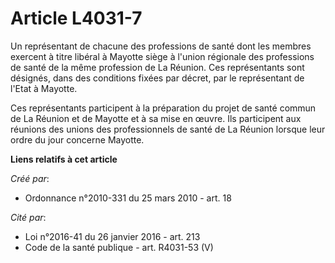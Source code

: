 # Article L4031-7

Un représentant de chacune des professions de santé dont les membres exercent à titre libéral à Mayotte siège à l'union
régionale des professions de santé de la même profession de La Réunion. Ces représentants sont désignés, dans des conditions
fixées par décret, par le représentant de l'Etat à Mayotte. 

Ces représentants participent à la préparation du projet de santé commun de La Réunion et de Mayotte et à sa mise en œuvre.
Ils participent aux réunions des unions des professionnels de santé de La Réunion lorsque leur ordre du jour concerne
Mayotte.

**Liens relatifs à cet article**

_Créé par_:

  - Ordonnance n°2010-331 du 25 mars 2010 - art. 18

_Cité par_:

  - Loi n°2016-41 du 26 janvier 2016 - art. 213
  - Code de la santé publique - art. R4031-53 (V)
